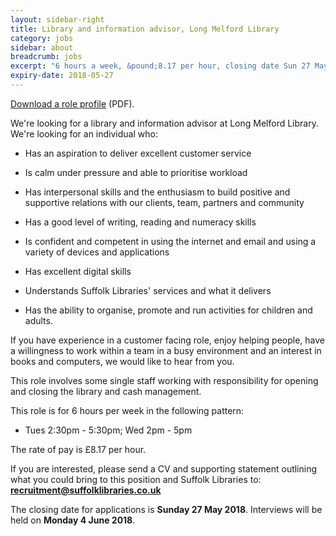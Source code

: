 ```yaml
---
layout: sidebar-right
title: Library and information advisor, Long Melford Library
category: jobs
sidebar: about
breadcrumb: jobs
excerpt: "6 hours a week, &pound;8.17 per hour, closing date Sun 27 May."
expiry-date: 2018-05-27
---
```


[Download a role profile](/assets/pdf/library-and-information-advisor-may-2018.pdf) (PDF).

We're looking for a library and information advisor at Long Melford Library. We're looking for an individual who:

- Has an aspiration to deliver excellent customer service

- Is calm under pressure and able to prioritise workload

- Has interpersonal skills and the enthusiasm to build positive and supportive relations with our clients, team, partners and community

- Has a good level of writing, reading and numeracy skills

- Is confident and competent in using the internet and email and using a variety of devices and applications

- Has excellent digital skills

- Understands Suffolk Libraries' services and what it delivers

- Has the ability to organise, promote and run activities for children and adults.

If you have experience in a customer facing role, enjoy helping people, have a willingness to work within a team in a busy environment and an interest in books and computers, we would like to hear from you.

This role involves some single staff working with responsibility for opening and closing the library and cash management.

This role is for 6 hours per week in the following pattern:

* Tues 2:30pm - 5:30pm; Wed 2pm - 5pm

The rate of pay is &pound;8.17 per hour.

If you are interested, please send a CV and supporting statement outlining what you could bring to this position and Suffolk Libraries to: **recruitment@suffolklibraries.co.uk**

The closing date for applications is **Sunday 27 May 2018**. Interviews will be held on **Monday 4 June 2018**.
